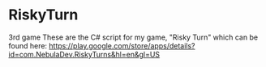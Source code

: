 # RiskyTurn
3rd game
These are the C# script for my game, "Risky Turn" which can be found here: 
https://play.google.com/store/apps/details?id=com.NebulaDev.RiskyTurns&hl=en&gl=US
